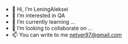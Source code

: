 - 👋 Hi, I’m LeningAleksei
- 👀 I’m interested in QA 
- 🌱 I’m currently learning ...
- 💞️ I’m looking to collaborate on ...
- 📫 You can write to me netver97@gmail.com

<!---
LeningAleksei/LeningAleksei is a ✨ special ✨ repository because its `README.md` (this file) appears on your GitHub profile.
You can click the Preview link to take a look at your changes.
--->
